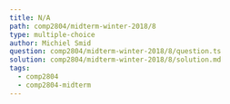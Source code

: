 ```yaml
---
title: N/A
path: comp2804/midterm-winter-2018/8
type: multiple-choice
author: Michiel Smid
question: comp2804/midterm-winter-2018/8/question.ts
solution: comp2804/midterm-winter-2018/8/solution.md
tags:
  - comp2804
  - comp2804-midterm
---
```

